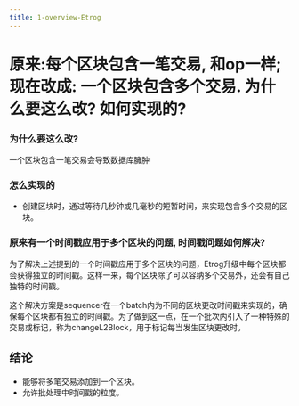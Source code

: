 ```yaml
---
title: 1-overview-Etrog
---
```


# 原来:每个区块包含一笔交易, 和op一样; 现在改成: 一个区块包含多个交易. 为什么要这么改? 如何实现的?

### 为什么要这么改?

一个区块包含一笔交易会导致数据库臃肿

### 怎么实现的

- 创建区块时，通过等待几秒钟或几毫秒的短暂时间，来实现包含多个交易的区块。

### 原来有一个时间戳应用于多个区块的问题, 时间戳问题如何解决?

为了解决上述提到的一个时间戳应用于多个区块的问题，Etrog升级中每个区块都会获得独立的时间戳。这样一来，每个区块除了可以容纳多个交易外，还会有自己独特的时间戳。

这个解决方案是sequencer在一个batch内为不同的区块更改时间戳来实现的，确保每个区块都有独立的时间戳。为了做到这一点，在一个批次内引入了一种特殊的交易或标记，称为changeL2Block，用于标记每当发生区块更改时。


## 结论

- 能够将多笔交易添加到一个区块。
- 允许批处理中时间戳的粒度。
